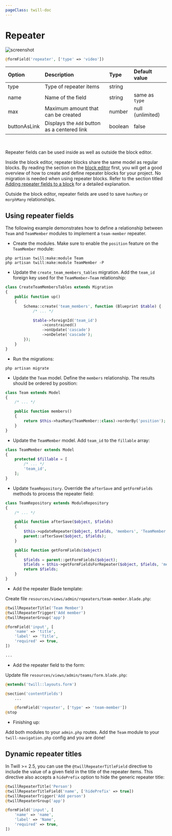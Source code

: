 ```yaml
---
pageClass: twill-doc
---
```


# Repeater

![screenshot](/docs/_media/repeater.png)

```php
@formField('repeater', ['type' => 'video'])
```

| Option       | Description                                  | Type    | Default value    |
|:-------------|:---------------------------------------------|:--------|:-----------------|
| type         | Type of repeater items                       | string  |                  |
| name         | Name of the field                            | string  | same as `type`   |
| max          | Maximum amount that can be created           | number  | null (unlimited) |
| buttonAsLink | Displays the `Add` button as a centered link | boolean | false            |

<br/>

Repeater fields can be used inside as well as outside the block editor.

Inside the block editor, repeater blocks share the same model as regular blocks. By reading the section on the [block editor](/block-editor/) first, you will get a good overview of how to create and define repeater blocks for your project. No migration is needed when using repeater blocks. Refer to the section titled [Adding repeater fields to a block](/block-editor/adding-repeater-fields-to-a-block.html) for a detailed explanation.

Outside the block editor, repeater fields are used to save `hasMany` or `morphMany` relationships.

## Using repeater fields

The following example demonstrates how to define a relationship between `Team` and `TeamMember` modules to implement a `team-member` repeater.

- Create the modules. Make sure to enable the `position` feature on the `TeamMember` module:

```
php artisan twill:make:module Team
php artisan twill:make:module TeamMember -P
```

- Update the `create_team_members_tables` migration. Add the `team_id` foreign key used for the `TeamMember—Team` relationship:

```php
class CreateTeamMembersTables extends Migration
{
    public function up()
    {
        Schema::create('team_members', function (Blueprint $table) {
            /* ... */

            $table->foreignId('team_id')
                ->constrained()
                ->onUpdate('cascade')
                ->onDelete('cascade');
        });
    }
}
```

- Run the migrations:

```
php artisan migrate
```

- Update the `Team` model. Define the `members` relationship. The results should be ordered by position:

```php
class Team extends Model
{
    /* ... */

    public function members()
    {
        return $this->hasMany(TeamMember::class)->orderBy('position');
    }
}
```

- Update the `TeamMember` model. Add `team_id` to the `fillable` array:

```php
class TeamMember extends Model
{
    protected $fillable = [
        /* ... */
        'team_id',
    ];
}
```

- Update `TeamRepository`. Override the `afterSave` and `getFormFields` methods to process the repeater field:

```php
class TeamRepository extends ModuleRepository
{
    /* ... */

    public function afterSave($object, $fields)
    {
        $this->updateRepeater($object, $fields, 'members', 'TeamMember', 'team-member');
        parent::afterSave($object, $fields);
    }

    public function getFormFields($object)
    {
        $fields = parent::getFormFields($object);
        $fields = $this->getFormFieldsForRepeater($object, $fields, 'members', 'TeamMember', 'team-member');
        return $fields;
    }
}
```

- Add the repeater Blade template:

Create file `resources/views/admin/repeaters/team-member.blade.php`:

```php
@twillRepeaterTitle('Team Member')
@twillRepeaterTrigger('Add member')
@twillRepeaterGroup('app')

@formField('input', [
    'name' => 'title',
    'label' => 'Title',
    'required' => true,
])

...
```

- Add the repeater field to the form:

Update file `resources/views/admin/teams/form.blade.php`:

```php
@extends('twill::layouts.form')

@section('contentFields')
    ...

    @formField('repeater', ['type' => 'team-member'])
@stop
```

- Finishing up:

Add both modules to your `admin.php` routes. Add the `Team` module to your `twill-navigation.php` config and you are done!

## Dynamic repeater titles

In Twill >= 2.5, you can use the `@twillRepeaterTitleField` directive to include the value of a given field in the title of the repeater items. This directive also accepts a `hidePrefix` option to hide the generic repeater title:

```php
@twillRepeaterTitle('Person')
@twillRepeaterTitleField('name', ['hidePrefix' => true])
@twillRepeaterTrigger('Add person')
@twillRepeaterGroup('app')

@formField('input', [
    'name' => 'name',
    'label' => 'Name',
    'required' => true,
])
```
